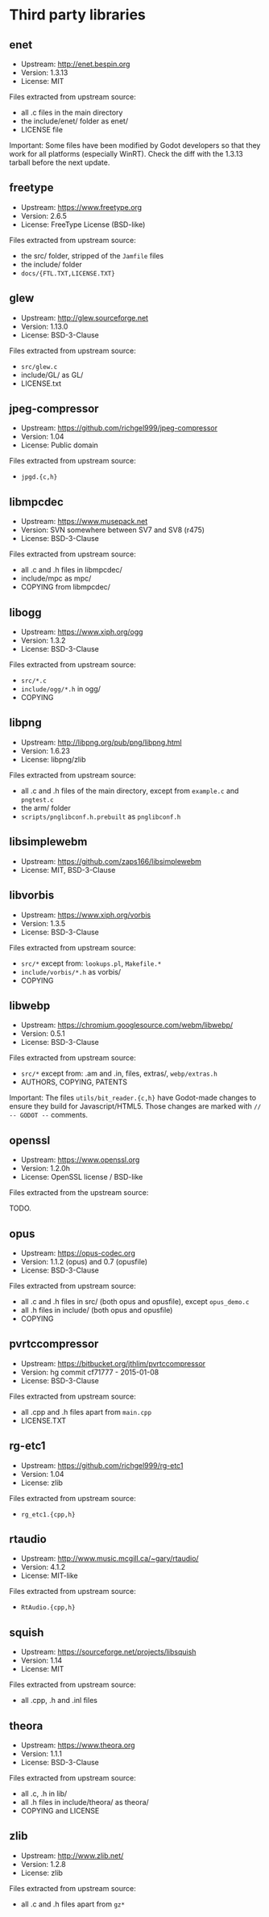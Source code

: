 # Third party libraries


## enet

- Upstream: http://enet.bespin.org
- Version: 1.3.13
- License: MIT

Files extracted from upstream source:

- all .c files in the main directory
- the include/enet/ folder as enet/
- LICENSE file

Important: Some files have been modified by Godot developers so that they work
for all platforms (especially WinRT). Check the diff with the 1.3.13 tarball
before the next update.


## freetype

- Upstream: https://www.freetype.org
- Version: 2.6.5
- License: FreeType License (BSD-like)

Files extracted from upstream source:

- the src/ folder, stripped of the `Jamfile` files
- the include/ folder
- `docs/{FTL.TXT,LICENSE.TXT}`


## glew

- Upstream: http://glew.sourceforge.net
- Version: 1.13.0
- License: BSD-3-Clause

Files extracted from upstream source:

- `src/glew.c`
- include/GL/ as GL/
- LICENSE.txt


## jpeg-compressor

- Upstream: https://github.com/richgel999/jpeg-compressor
- Version: 1.04
- License: Public domain

Files extracted from upstream source:

- `jpgd.{c,h}`


## libmpcdec

- Upstream: https://www.musepack.net
- Version: SVN somewhere between SV7 and SV8 (r475)
- License: BSD-3-Clause

Files extracted from upstream source:

- all .c and .h files in libmpcdec/
- include/mpc as mpc/
- COPYING from libmpcdec/


## libogg

- Upstream: https://www.xiph.org/ogg
- Version: 1.3.2
- License: BSD-3-Clause

Files extracted from upstream source:

- `src/*.c`
- `include/ogg/*.h` in ogg/
- COPYING


## libpng

- Upstream: http://libpng.org/pub/png/libpng.html
- Version: 1.6.23
- License: libpng/zlib

Files extracted from upstream source:

- all .c and .h files of the main directory, except from
  `example.c` and `pngtest.c`
- the arm/ folder
- `scripts/pnglibconf.h.prebuilt` as `pnglibconf.h`


## libsimplewebm

- Upstream: https://github.com/zaps166/libsimplewebm
- License: MIT, BSD-3-Clause


## libvorbis

- Upstream: https://www.xiph.org/vorbis
- Version: 1.3.5
- License: BSD-3-Clause

Files extracted from upstream source:

- `src/*` except from: `lookups.pl`, `Makefile.*`
- `include/vorbis/*.h` as vorbis/
- COPYING


## libwebp

- Upstream: https://chromium.googlesource.com/webm/libwebp/
- Version: 0.5.1
- License: BSD-3-Clause

Files extracted from upstream source:

- `src/*` except from: .am and .in, files, extras/, `webp/extras.h`
- AUTHORS, COPYING, PATENTS

Important: The files `utils/bit_reader.{c,h}` have Godot-made
changes to ensure they build for Javascript/HTML5. Those
changes are marked with `// -- GODOT --` comments.


## openssl

- Upstream: https://www.openssl.org
- Version: 1.2.0h
- License: OpenSSL license / BSD-like

Files extracted from the upstream source:

TODO.


## opus

- Upstream: https://opus-codec.org
- Version: 1.1.2 (opus) and 0.7 (opusfile)
- License: BSD-3-Clause

Files extracted from upstream source:

- all .c and .h files in src/ (both opus and opusfile),
  except `opus_demo.c`
- all .h files in include/ (both opus and opusfile)
- COPYING


## pvrtccompressor

- Upstream: https://bitbucket.org/jthlim/pvrtccompressor
- Version: hg commit cf71777 - 2015-01-08
- License: BSD-3-Clause

Files extracted from upstream source:

- all .cpp and .h files apart from `main.cpp`
- LICENSE.TXT


## rg-etc1

- Upstream: https://github.com/richgel999/rg-etc1
- Version: 1.04
- License: zlib

Files extracted from upstream source:

- `rg_etc1.{cpp,h}`


## rtaudio

- Upstream: http://www.music.mcgill.ca/~gary/rtaudio/
- Version: 4.1.2
- License: MIT-like

Files extracted from upstream source:

- `RtAudio.{cpp,h}`


## squish

- Upstream: https://sourceforge.net/projects/libsquish
- Version: 1.14
- License: MIT

Files extracted from upstream source:

- all .cpp, .h and .inl files


## theora

- Upstream: https://www.theora.org
- Version: 1.1.1
- License: BSD-3-Clause

Files extracted from upstream source:

- all .c, .h in lib/
- all .h files in include/theora/ as theora/
- COPYING and LICENSE


## zlib

- Upstream: http://www.zlib.net/
- Version: 1.2.8
- License: zlib

Files extracted from upstream source:

- all .c and .h files apart from `gz*`
